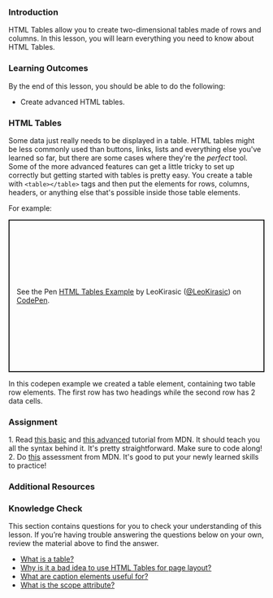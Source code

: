 ### Introduction

HTML Tables allow you to create two-dimensional tables made of rows and columns. In this lesson, you will learn everything you need to know about HTML Tables.

### Learning Outcomes

By the end of this lesson, you should be able to do the following:

- Create advanced HTML tables.

### HTML Tables

Some data just really needs to be displayed in a table. HTML tables might be less commonly used than buttons, links, lists and everything else you've learned so far, but there are some cases where they're the _perfect_ tool. Some of the more advanced features can get a little tricky to set up correctly but getting started with tables is pretty easy. You create a table with `<table></table>` tags and then put the elements for rows, columns, headers, or anything else that's possible inside those table elements.

For example: 

<p class="codepen" data-height="300" data-default-tab="html,result" data-slug-hash="abyPdRK" data-editable="true" data-user="LeoKirasic" style="height: 300px; box-sizing: border-box; display: flex; align-items: center; justify-content: center; border: 2px solid; margin: 1em 0; padding: 1em;">
  <span>See the Pen <a href="https://codepen.io/leokirasic/pen/abyPdRK">
  HTML Tables Example</a> by LeoKirasic (<a href="https://codepen.io/LeoKirasic">@LeoKirasic</a>)
  on <a href="https://codepen.io">CodePen</a>.</span>
</p>
<script async src="https://cpwebassets.codepen.io/assets/embed/ei.js"></script>

In this codepen example we created a table element, containing two table row elements. The first row has two headings while the second row has 2 data cells.

### Assignment 
<div class="lesson-content__panel" markdown="1">
1. Read <a href="https://developer.mozilla.org/en-US/docs/Learn/HTML/Tables/Basics">this basic</a> and <a href="https://developer.mozilla.org/en-US/docs/Learn/HTML/Tables/Advanced">this advanced</a> tutorial from MDN. It should teach you all the syntax behind it. It's pretty straightforward. Make sure to code along!
2. Do <a href="https://developer.mozilla.org/en-US/docs/Learn/HTML/Tables/Structuring_planet_data">this</a> assessment from MDN. It's good to put your newly learned skills to practice!
</div>

### Additional Resources

### Knowledge Check

This section contains questions for you to check your understanding of this lesson. If you’re having trouble answering the questions below on your own, review the material above to find the answer.

- <a class="knowledge-check-link" href="https://developer.mozilla.org/en-US/docs/Learn/HTML/Tables/Basics#what_is_a_table_">What is a table?</a>
- <a class="knowledge-check-link" href="https://developer.mozilla.org/en-US/docs/Learn/HTML/Tables/Basics#when_should_you_not_use_html_tables">Why is it a bad idea to use HTML Tables for page layout?</a>
- <a class="knowledge-check-link" href="https://developer.mozilla.org/en-US/docs/Learn/HTML/Tables/Advanced#adding_a_caption_to_your_table_with_caption">What are caption elements useful for?</a>
- <a class="knowledge-check-link" href="https://developer.mozilla.org/en-US/docs/Learn/HTML/Tables/Advanced#the_scope_attribute">What is the scope attribute?</a>
